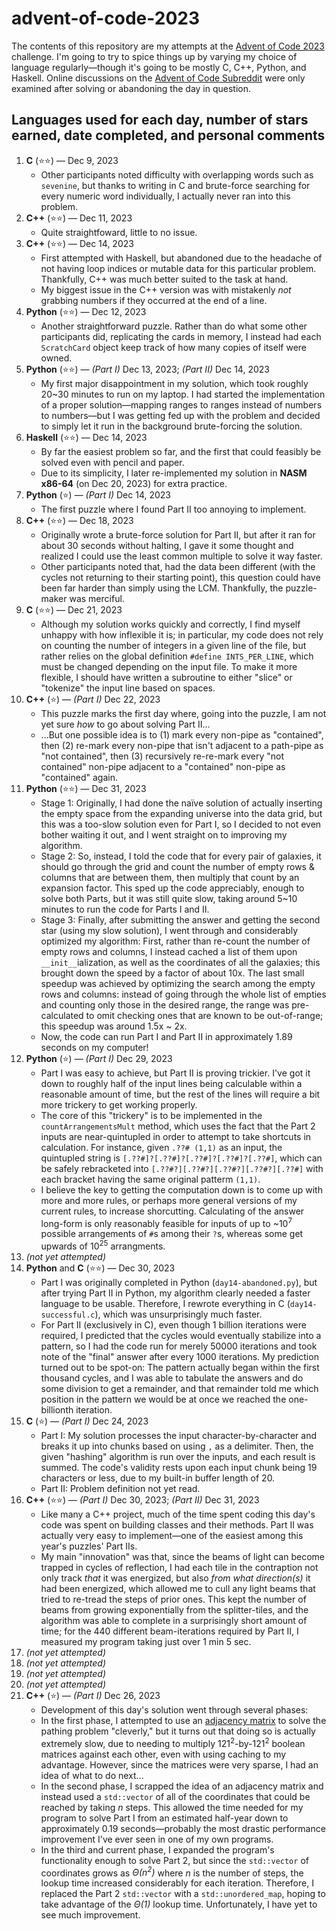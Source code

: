 # advent-of-code-2023
The contents of this repository are my attempts at the [Advent of Code 2023](https://adventofcode.com/2023) challenge. I'm going to try to spice things up by varying my choice of language regularly—though it's going to be mostly C, C++, Python, and Haskell. Online discussions on the [Advent of Code Subreddit](https://www.reddit.com/r/adventofcode/) were only examined after solving or abandoning the day in question.

## Languages used for each day, number of stars earned, date completed, and personal comments
1. **C** (⭐⭐) — Dec 9, 2023
    * Other participants noted difficulty with overlapping words such as `sevenine`, but thanks to writing in C and brute-force searching for every numeric word individually, I actually never ran into this problem.
2. **C++** (⭐⭐) — Dec 11, 2023
    * Quite straightfoward, little to no issue.
3. **C++** (⭐⭐) — Dec 14, 2023
    * First attempted with Haskell, but abandoned due to the headache of not having loop indices or mutable data for this particular problem. Thankfully, C++ was much better suited to the task at hand.
    * My biggest issue in the C++ version was with mistakenly *not* grabbing numbers if they occurred at the end of a line.
4. **Python** (⭐⭐) — Dec 12, 2023
    * Another straightforward puzzle. Rather than do what some other participants did, replicating the cards in memory, I instead had each `ScratchCard` object keep track of how many copies of itself were owned.
5. **Python** (⭐⭐) — _(Part I)_ Dec 13, 2023; _(Part II)_ Dec 14, 2023
    * My first major disappointment in my solution, which took roughly 20~30 minutes to run on my laptop. I had started the implementation of a proper solution—mapping ranges to ranges instead of numbers to numbers—but I was getting fed up with the problem and decided to simply let it run in the background brute-forcing the solution.
6. **Haskell** (⭐⭐) — Dec 14, 2023
    * By far the easiest problem so far, and the first that could feasibly be solved even with pencil and paper.
    * Due to its simplicity, I later re-implemented my solution in **NASM x86-64** (on Dec 20, 2023) for extra practice.
7. **Python** (⭐) — _(Part I)_ Dec 14, 2023
    * The first puzzle where I found Part II too annoying to implement.
8. **C++** (⭐⭐) — Dec 18, 2023
    * Originally wrote a brute-force solution for Part II, but after it ran for about 30 seconds without halting, I gave it some thought and realized I could use the least common multiple to solve it way faster.
    * Other participants noted that, had the data been different (with the cycles not returning to their starting point), this question could have been far harder than simply using the LCM. Thankfully, the puzzle-maker was merciful.
9. **C** (⭐⭐) — Dec 21, 2023
    * Although my solution works quickly and correctly, I find myself unhappy with how inflexible it is; in particular, my code does not rely on counting the number of integers in a given line of the file, but rather relies on the global definition `#define INTS_PER_LINE`, which must be changed depending on the input file. To make it more flexible, I should have written a subroutine to either "slice" or "tokenize" the input line based on spaces.
10. **C++** (⭐) — _(Part I)_ Dec 22, 2023
    * This puzzle marks the first day where, going into the puzzle, I am not yet sure *how* to go about solving Part II...
    * ...But one possible idea is to (1) mark every non-pipe as "contained", then (2) re-mark every non-pipe that isn't adjacent to a path-pipe as "not contained", then (3) recursively re-re-mark every "not contained" non-pipe adjacent to a "contained" non-pipe as "contained" again.
11. **Python** (⭐⭐) — Dec 31, 2023
    * Stage 1: Originally, I had done the naïve solution of actually inserting the empty space from the expanding universe into the data grid, but this was a too-slow solution even for Part I, so I decided to not even bother waiting it out, and I went straight on to improving my algorithm.
    * Stage 2: So, instead, I told the code that for every pair of galaxies, it should go through the grid and count the number of empty rows & columns that are between them, then multiply that count by an expansion factor. This sped up the code appreciably, enough to solve both Parts, but it was still quite slow, taking around 5~10 minutes to run the code for Parts I and II.
    * Stage 3: Finally, after submitting the answer and getting the second star (using my slow solution), I went through and considerably optimized my algorithm: First, rather than re-count the number of empty rows and columns, I instead cached a list of them upon `__init__`ialization, as well as the coordinates of all the galaxies; this brought down the speed by a factor of about 10x. The last small speedup was achieved by optimizing the search among the empty rows and columns: instead of going through the whole list of empties and counting only those in the desired range, the range was pre-calculated to omit checking ones that are known to be out-of-range; this speedup was around 1.5x ~ 2x.
    * Now, the code can run Part I and Part II in approximately 1.89 seconds on my computer!
12. **Python** (⭐) — _(Part I)_ Dec 29, 2023
    * Part I was easy to achieve, but Part II is proving trickier. I've got it down to roughly half of the input lines being calculable within a reasonable amount of time, but the rest of the lines will require a bit more trickery to get working properly.
    * The core of this "trickery" is to be implemented in the `countArrangementsMult` method, which uses the fact that the Part 2 inputs are near-quintupled in order to attempt to take shortcuts in calculation. For instance, given `.??# (1,1)` as an input, the quintupled string is `[.??#]?[.??#]?[.??#]?[.??#]?[.??#]`, which can be safely rebracketed into `[.??#?][.??#?][.??#?][.??#?][.??#]` with each bracket having the same original patterm `(1,1)`.
    * I believe the key to getting the computation down is to come up with more and more rules, or perhaps more general versions of my current rules, to increase shorcutting. Calculating of the answer long-form is only reasonably feasible for inputs of up to ~10<sup>7</sup> possible arrangements of `#`s among their `?`s, whereas some get upwards of 10<sup>25</sup> arrangments.
13. _(not yet attempted)_
14. **Python** and **C** (⭐⭐) — Dec 30, 2023
    * Part I was originally completed in Python (`day14-abandoned.py`), but after trying Part II in Python, my algorithm clearly needed a faster language to be usable. Therefore, I rewrote everything in C (`day14-successful.c`), which was unsurprisingly much faster.
    * For Part II (exclusively in C), even though 1 billion iterations were required, I predicted that the cycles would eventually stabilize into a pattern, so I had the code run for merely 50000 iterations and took note of the "final" answer after every 1000 iterations. My prediction turned out to be spot-on: The pattern actually began within the first thousand cycles, and I was able to tabulate the answers and do some division to get a remainder, and that remainder told me which position in the pattern we would be at once we reached the one-billionth iteration.
15. **C** (⭐) — _(Part I)_ Dec 24, 2023
    * Part I: My solution processes the input character-by-character and breaks it up into chunks based on using `,` as a delimiter. Then, the given "hashing" algorithm is run over the inputs, and each result is summed. The code's validity rests upon each input chunk being 19 characters or less, due to my built-in buffer length of 20.
    * Part II: Problem definition not yet read.
16. **C++** (⭐⭐) — _(Part I)_ Dec 30, 2023; _(Part II)_ Dec 31, 2023
    * Like many a C++ project, much of the time spent coding this day's code was spent on building classes and their methods. Part II was actually very easy to implement—one of the easiest among this year's puzzles' Part IIs.
    * My main "innovation" was that, since the beams of light can become trapped in cycles of reflection, I had each tile in the contraption not only track *that* it was energized, but also *from what direction(s)* it had been energized, which allowed me to cull any light beams that tried to re-tread the steps of prior ones. This kept the number of beams from growing exponentially from the splitter-tiles, and the algorithm was able to complete in a surprisingly short amount of time; for the 440 different beam-iterations required by Part II, I measured my program taking just over 1 min 5 sec.
17. _(not yet attempted)_
18. _(not yet attempted)_
19. _(not yet attempted)_
20. _(not yet attempted)_
21. **C++** (⭐) — _(Part I)_ Dec 26, 2023
    * Development of this day's solution went through several phases:
    * In the first phase, I attempted to use an [adjacency matrix](https://en.wikipedia.org/wiki/Adjacency_matrix) to solve the pathing problem "cleverly," but it turns out that doing so is actually extremely slow, due to needing to multiply 121<sup>2</sup>-by-121<sup>2</sup> boolean matrices against each other, even with using caching to my advantage. However, since the matrices were very sparse, I had an idea of what to do next...
    * In the second phase, I scrapped the idea of an adjacency matrix and instead used a `std::vector` of all of the coordinates that could be reached by taking *n* steps. This allowed the time needed for my program to solve Part I from an estimated half-year down to approximately 0.19 seconds—probably the most drastic performance improvement I've ever seen in one of my own programs.
    * In the third and current phase, I expanded the program's functionality enough to solve Part 2, but since the `std::vector` of coordinates grows as *Θ(n<sup>2</sup>)* where *n* is the number of steps, the lookup time increased considerably for each iteration. Therefore, I replaced the Part 2 `std::vector` with a `std::unordered_map`, hoping to take advantage of the *Θ(1)* lookup time. Unfortunately, I have yet to see much improvement.
